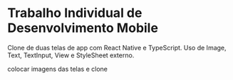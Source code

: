 # Trabalho Individual de Desenvolvimento Mobile
Clone de duas telas de app com React Native e TypeScript. Uso de Image, Text, TextInput, View e StyleSheet externo. 

colocar imagens das telas e clone